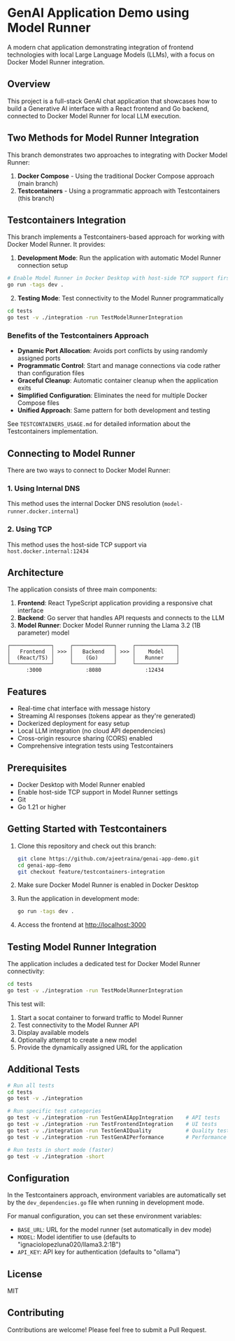 # GenAI Application Demo using Model Runner

A modern chat application demonstrating integration of frontend technologies with local Large Language Models (LLMs), with a focus on Docker Model Runner integration.

## Overview

This project is a full-stack GenAI chat application that showcases how to build a Generative AI interface with a React frontend and Go backend, connected to Docker Model Runner for local LLM execution.

## Two Methods for Model Runner Integration

This branch demonstrates two approaches to integrating with Docker Model Runner:

1. **Docker Compose** - Using the traditional Docker Compose approach (main branch)
2. **Testcontainers** - Using a programmatic approach with Testcontainers (this branch)

## Testcontainers Integration

This branch implements a Testcontainers-based approach for working with Docker Model Runner. It provides:

1. **Development Mode**: Run the application with automatic Model Runner connection setup
```bash
# Enable Model Runner in Docker Desktop with host-side TCP support first
go run -tags dev .
```

2. **Testing Mode**: Test connectivity to the Model Runner programmatically
```bash
cd tests
go test -v ./integration -run TestModelRunnerIntegration
```

### Benefits of the Testcontainers Approach

- **Dynamic Port Allocation**: Avoids port conflicts by using randomly assigned ports
- **Programmatic Control**: Start and manage connections via code rather than configuration files
- **Graceful Cleanup**: Automatic container cleanup when the application exits
- **Simplified Configuration**: Eliminates the need for multiple Docker Compose files
- **Unified Approach**: Same pattern for both development and testing

See `TESTCONTAINERS_USAGE.md` for detailed information about the Testcontainers implementation.

## Connecting to Model Runner

There are two ways to connect to Docker Model Runner:

### 1. Using Internal DNS

This method uses the internal Docker DNS resolution (`model-runner.docker.internal`)

### 2. Using TCP 

This method uses the host-side TCP support via `host.docker.internal:12434`

## Architecture

The application consists of three main components:

1. **Frontend**: React TypeScript application providing a responsive chat interface
2. **Backend**: Go server that handles API requests and connects to the LLM
3. **Model Runner**: Docker Model Runner running the Llama 3.2 (1B parameter) model

```
┌─────────────┐     ┌─────────────┐     ┌─────────────┐
│   Frontend  │ >>> │   Backend   │ >>> │    Model    │
│  (React/TS) │     │    (Go)     │     │   Runner    │
└─────────────┘     └─────────────┘     └─────────────┘
      :3000              :8080              :12434
```

## Features

- Real-time chat interface with message history
- Streaming AI responses (tokens appear as they're generated)
- Dockerized deployment for easy setup
- Local LLM integration (no cloud API dependencies)
- Cross-origin resource sharing (CORS) enabled
- Comprehensive integration tests using Testcontainers

## Prerequisites

- Docker Desktop with Model Runner enabled
- Enable host-side TCP support in Model Runner settings
- Git
- Go 1.21 or higher

## Getting Started with Testcontainers

1. Clone this repository and check out this branch:
   ```bash
   git clone https://github.com/ajeetraina/genai-app-demo.git
   cd genai-app-demo
   git checkout feature/testcontainers-integration
   ```

2. Make sure Docker Model Runner is enabled in Docker Desktop

3. Run the application in development mode:
   ```bash
   go run -tags dev .
   ```

4. Access the frontend at [http://localhost:3000](http://localhost:3000)

## Testing Model Runner Integration

The application includes a dedicated test for Docker Model Runner connectivity:

```bash
cd tests
go test -v ./integration -run TestModelRunnerIntegration
```

This test will:

1. Start a socat container to forward traffic to Model Runner
2. Test connectivity to the Model Runner API
3. Display available models
4. Optionally attempt to create a new model
5. Provide the dynamically assigned URL for the application

## Additional Tests

```bash
# Run all tests
cd tests
go test -v ./integration

# Run specific test categories
go test -v ./integration -run TestGenAIAppIntegration    # API tests
go test -v ./integration -run TestFrontendIntegration    # UI tests
go test -v ./integration -run TestGenAIQuality           # Quality tests
go test -v ./integration -run TestGenAIPerformance       # Performance tests

# Run tests in short mode (faster)
go test -v ./integration -short
```

## Configuration

In the Testcontainers approach, environment variables are automatically set by the `dev_dependencies.go` file when running in development mode.

For manual configuration, you can set these environment variables:

- `BASE_URL`: URL for the model runner (set automatically in dev mode)
- `MODEL`: Model identifier to use (defaults to "ignaciolopezluna020/llama3.2:1B")
- `API_KEY`: API key for authentication (defaults to "ollama")

## License

MIT

## Contributing

Contributions are welcome! Please feel free to submit a Pull Request.
